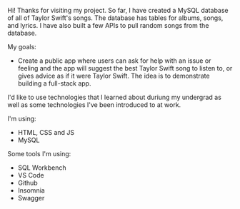 Hi! Thanks for visiting my project. So far, I have created a MySQL database of all of Taylor Swift's songs. The database has tables for albums, songs, and lyrics. I have also built a few APIs to pull random songs from the database. 

My goals:
- Create a public app where users can ask for help with an issue or feeling and the app will suggest the best Taylor Swift song to listen to, or gives advice as if it were Taylor Swift. The idea is to demonstrate building a full-stack app.

I'd like to use technologies that I learned about duriung my undergrad as well as some technologies I've been introduced to at work.

I'm using:
- HTML, CSS and JS
- MySQL
 
Some tools I'm using:
- SQL Workbench
- VS Code
- Github
- Insomnia
- Swagger

